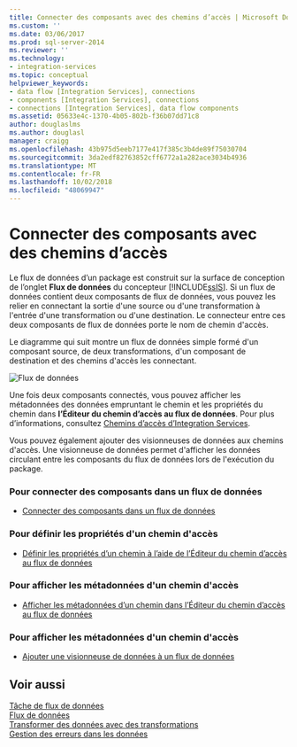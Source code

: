 ```yaml
---
title: Connecter des composants avec des chemins d’accès | Microsoft Docs
ms.custom: ''
ms.date: 03/06/2017
ms.prod: sql-server-2014
ms.reviewer: ''
ms.technology:
- integration-services
ms.topic: conceptual
helpviewer_keywords:
- data flow [Integration Services], connections
- components [Integration Services], connections
- connections [Integration Services], data flow components
ms.assetid: 05633e4c-1370-4b05-802b-f36b07dd71c8
author: douglaslms
ms.author: douglasl
manager: craigg
ms.openlocfilehash: 43b975d5eeb7177e417f385c3b4de89f75030704
ms.sourcegitcommit: 3da2edf82763852cff6772a1a282ace3034b4936
ms.translationtype: MT
ms.contentlocale: fr-FR
ms.lasthandoff: 10/02/2018
ms.locfileid: "48069947"
---
```

# <a name="connect-components-with-paths"></a>Connecter des composants avec des chemins d’accès
  Le flux de données d’un package est construit sur la surface de conception de l’onglet **Flux de données** du concepteur [!INCLUDE[ssIS](../includes/ssis-md.md)]. Si un flux de données contient deux composants de flux de données, vous pouvez les relier en connectant la sortie d'une source ou d'une transformation à l'entrée d'une transformation ou d'une destination. Le connecteur entre ces deux composants de flux de données porte le nom de chemin d'accès.  
  
 Le diagramme qui suit montre un flux de données simple formé d'un composant source, de deux transformations, d'un composant de destination et des chemins d'accès les connectant.  
  
 ![Flux de données](media/mw-dts-08.gif "flux de données")  
  
 Une fois deux composants connectés, vous pouvez afficher les métadonnées des données empruntant le chemin et les propriétés du chemin dans **l’Éditeur du chemin d’accès au flux de données**. Pour plus d’informations, consultez [Chemins d’accès d’Integration Services](data-flow/integration-services-paths.md).  
  
 Vous pouvez également ajouter des visionneuses de données aux chemins d'accès. Une visionneuse de données permet d'afficher les données circulant entre les composants du flux de données lors de l'exécution du package.  
  
### <a name="to-connect-components-in-a-data-flow"></a>Pour connecter des composants dans un flux de données  
  
-   [Connecter des composants dans un flux de données](data-flow/connect-components-in-a-data-flow.md)  
  
### <a name="to-set-path-properties"></a>Pour définir les propriétés d'un chemin d'accès  
  
-   [Définir les propriétés d’un chemin à l’aide de l’Éditeur du chemin d’accès au flux de données](../../2014/integration-services/set-the-properties-of-a-path-by-using-the-data-flow-path-editor.md)  
  
### <a name="to-view-path-metadata"></a>Pour afficher les métadonnées d'un chemin d'accès  
  
-   [Afficher les métadonnées d’un chemin dans l’Éditeur du chemin d’accès au flux de données](../../2014/integration-services/view-path-metadata-in-the-data-flow-path-editor.md)  
  
### <a name="to-view-path-metadata"></a>Pour afficher les métadonnées d'un chemin d'accès  
  
-   [Ajouter une visionneuse de données à un flux de données](../../2014/integration-services/add-a-data-viewer-to-a-data-flow.md)  
  
## <a name="see-also"></a>Voir aussi  
 [Tâche de flux de données](control-flow/data-flow-task.md)   
 [Flux de données](data-flow/data-flow.md)   
 [Transformer des données avec des transformations](data-flow/transformations/transform-data-with-transformations.md)   
 [Gestion des erreurs dans les données](data-flow/error-handling-in-data.md)  
  
  
